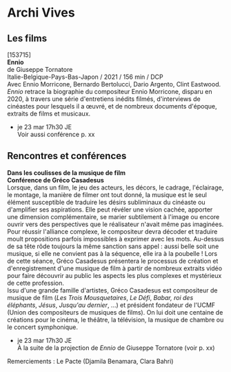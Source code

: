 # Archi Vives

## Les films

[153715]  
**Ennio**  
de Giuseppe Tornatore  
Italie-Belgique-Pays-Bas-Japon / 2021 / 156 min / DCP  
Avec Ennio Morricone, Bernardo Bertolucci, Dario Argento, Clint Eastwood.  
_Ennio_ retrace la biographie du compositeur Ennio Morricone, disparu en 2020, à travers une série d'entretiens inédits filmés, d'interviews de cinéastes pour lesquels il a œuvré, et de nombreux documents d'époque, extraits de films et musicaux.

- je 23 mar 17h30 JE  
Voir aussi conférence p. xx

## Rencontres et conférences

**Dans les coulisses de la musique de film**  
**Conférence de Gréco Casadesus**  
Lorsque, dans un film, le jeu des acteurs, les décors, le cadrage, l'éclairage, le montage, la manière de filmer ont tout donné, la musique est le seul élément susceptible de traduire les désirs subliminaux du cinéaste ou d'amplifier ses aspirations. Elle peut révéler une vision cachée, apporter une dimension complémentaire, se marier subtilement à l'image ou encore ouvrir vers des perspectives que le réalisateur n'avait même pas imaginées. Pour réussir l'alliance complexe, le compositeur devra décoder et traduire moult propositions parfois impossibles à exprimer avec les mots. Au-dessus de sa tête rôde toujours la même sanction sans appel : aussi belle soit une musique, si elle ne convient pas à la séquence, elle ira à la poubelle ! Lors de cette séance, Gréco Casadesus présentera le processus de création et d'enregistrement d'une musique de film à partir de nombreux extraits vidéo pour faire découvrir au public les aspects les plus complexes et mystérieux de cette profession.  
Issu d'une grande famille d'artistes, Gréco Casadesus est compositeur de musique de film (_Les Trois Mousquetaires_, _Le Défi_, _Babar, roi des éléphants_, _Jésus_, _Jusqu'au dernier_, ...) et président fondateur de l'UCMF (Union des compositeurs de musiques de films). On lui doit une centaine de créations pour le cinéma, le théâtre, la télévision, la musique de chambre ou le concert symphonique.

- je 23 mar 17h30 JE  
À la suite de la projection de _Ennio_ de Giuseppe Tornatore (voir p. xx)

Remerciements : Le Pacte (Djamila Benamara, Clara Bahri)